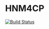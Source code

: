 # HNM4CP

[![Build Status](https://github.com/vepiteski/NHM4CP.jl/actions/workflows/CI.yml/badge.svg?branch=main)](https://github.com/vepiteski/NHM4CP.jl/actions/workflows/CI.yml?query=branch%3Amain)
